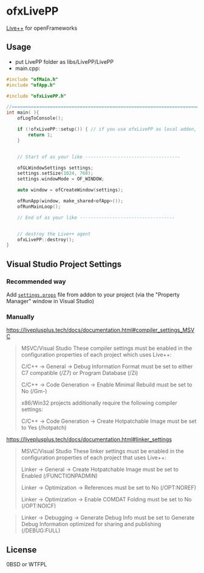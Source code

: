 # ofxLivePP

[Live++](https://liveplusplus.tech) for openFrameworks

## Usage

- put LivePP folder as libs/LivePP/LivePP
- main.cpp:

```cpp
#include "ofMain.h"
#include "ofApp.h"

#include "ofxLivePP.h"

//========================================================================
int main( ){
	ofLogToConsole();

	if (!ofxLivePP::setup()) { // if you use ofxLivePP as local addon, please call ofxLivePP::setup(true) instead.
		return 1;
	}


	// Start of as your like -----------------------------------

	ofGLWindowSettings settings;
	settings.setSize(1024, 768);
	settings.windowMode = OF_WINDOW;

	auto window = ofCreateWindow(settings);

	ofRunApp(window, make_shared<ofApp>());
	ofRunMainLoop();

	// End of as your like -----------------------------------


	// destroy the Live++ agent
	ofxLivePP::destroy();
}
```

## Visual Studio Project Settings

### Recommended way

Add [`settings.props`](./settings.props) file from addon to your project (via the "Property Manager" window in Visual Studio)

### Manually

https://liveplusplus.tech/docs/documentation.html#compiler_settings_MSVC

> MSVC/Visual Studio
> These compiler settings must be enabled in the configuration properties of each project which uses Live++:
> 
> C/C++ -> General -> Debug Information Format must be set to either C7 compatible (/Z7) or Program Database (/Zi)
> 
> C/C++ -> Code Generation -> Enable Minimal Rebuild must be set to No (/Gm-)
> 
> x86/Win32 projects additionally require the following compiler settings:
> 
> C/C++ -> Code Generation -> Create Hotpatchable Image must be set to Yes (/hotpatch)

https://liveplusplus.tech/docs/documentation.html#linker_settings

> MSVC/Visual Studio
> These linker settings must be enabled in the configuration properties of each project that uses Live++:
> 
> Linker -> General -> Create Hotpatchable Image must be set to Enabled (/FUNCTIONPADMIN)
> 
> Linker -> Optimization -> References must be set to No (/OPT:NOREF)
> 
> Linker -> Optimization -> Enable COMDAT Folding must be set to No (/OPT:NOICF)
> 

> Linker -> Debugging -> Generate Debug Info must be set to Generate Debug Information optimized for sharing and publishing (/DEBUG:FULL)

## License

0BSD or WTFPL



